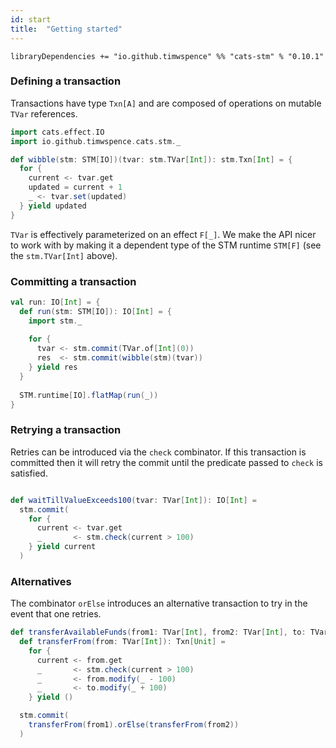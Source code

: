 ```yaml
---
id: start
title:  "Getting started"
---
```


`libraryDependencies += "io.github.timwspence" %% "cats-stm" % "0.10.1"`

### Defining a transaction

Transactions have type `Txn[A]` and are composed of operations on mutable
`TVar` references.

```scala
import cats.effect.IO
import io.github.timwspence.cats.stm._

def wibble(stm: STM[IO])(tvar: stm.TVar[Int]): stm.Txn[Int] = {
  for {
    current <- tvar.get
    updated = current + 1
    _ <- tvar.set(updated)
  } yield updated
}
``` 

`TVar` is effectively parameterized on an effect `F[_]`. We make the API nicer to
work with by making it a dependent type of the STM runtime `STM[F]` (see the
`stm.TVar[Int]` above).

### Committing a transaction

```scala
val run: IO[Int] = {
  def run(stm: STM[IO]): IO[Int] = {
    import stm._
    
    for {
      tvar <- stm.commit(TVar.of[Int](0))
      res  <- stm.commit(wibble(stm)(tvar))
    } yield res
  }
  
  STM.runtime[IO].flatMap(run(_))
}
```

### Retrying a transaction

Retries can be introduced via the `check` combinator. If this transaction is committed
then it will retry the commit until the predicate passed to `check` is satisfied.

```scala

def waitTillValueExceeds100(tvar: TVar[Int]): IO[Int] =
  stm.commit(
    for {
      current <- tvar.get
      _       <- stm.check(current > 100)
    } yield current
  )
```

### Alternatives

The combinator `orElse` introduces an alternative transaction to try in the event
that one retries.

```scala
def transferAvailableFunds(from1: TVar[Int], from2: TVar[Int], to: TVar[Int]): IO[Unit] =
  def transferFrom(from: TVar[Int]): Txn[Unit] =
    for {
      current <- from.get
      _       <- stm.check(current > 100)
      _       <- from.modify(_ - 100)
      _       <- to.modify(_ + 100)
    } yield ()

  stm.commit(
    transferFrom(from1).orElse(transferFrom(from2))
  )
```
